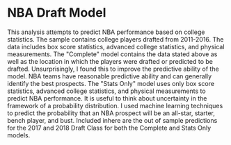 # NBA Draft Model
This analysis attempts to predict NBA performance based on college statistics. The sample contains college players drafted from 2011-2016. The data includes box score statistics, advanced college statistics, and physical measurements. The "Complete" model contains the data stated above as well as the location in which the players were drafted or predicted to be drafted. Unsurprisingly, I found this to improve the predictive ability of the model. NBA teams have reasonable predictive ability and can generally identify the best prospects. The "Stats Only" model uses only box score statistics, advanced college statistics, and physical measurements to predict NBA performance. It is useful to think about uncertainty in the framework of a probability distribution. I used machine learning techniques to predict the probability that an NBA prospect will be an all-star, starter, bench player, and bust. Included inhere are the out of sample predictions for the 2017 and 2018 Draft Class for both the Complete and Stats Only models.
